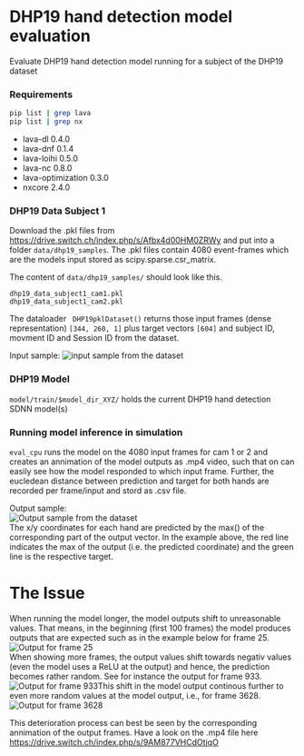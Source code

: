 # DHP19 hand detection model evaluation
Evaluate DHP19 hand detection model running for a subject of the DHP19 dataset

### Requirements
```bash
pip list | grep lava
pip list | grep nx
``` 
- lava-dl                   0.4.0
- lava-dnf                  0.1.4
- lava-loihi                0.5.0
- lava-nc                   0.8.0
- lava-optimization         0.3.0
- nxcore                    2.4.0

### DHP19 Data Subject 1
Download the .pkl files from <https://drive.switch.ch/index.php/s/Afbx4d00HM0ZRWy> and put into a folder `data/dhp19_samples`.
The .pkl files contain 4080 event-frames which are the models input stored as scipy.sparse.csr_matrix.

The content of `data/dhp19_samples/` should look like this.
```
dhp19_data_subject1_cam1.pkl
dhp19_data_subject1_cam2.pkl
```

The dataloader ` DHP19pklDataset()` returns those input frames (dense representation) `[344, 260, 1]` plus target vectors `[604]` and subject ID, movment ID and Session ID from the dataset.

Input sample:
![input sample from the dataset](/hand_detection_evaluation/doc/img/input_sample.png)

### DHP19 Model
`model/train/$model_dir_XYZ/` holds the current DHP19 hand detection SDNN model(s)

### Running model inference in simulation
`eval_cpu` runs the model on the 4080 input frames for cam 1 or 2 and creates an annimation of the model outputs as .mp4 video, such that on can easily see how the model responded to which input frame. Further, the eucledean distance between prediction and target for both hands are recorded per frame/input and stord as .csv file.

Output sample:  
![Output sample from the dataset](/hand_detection_evaluation/doc/img/output_sample.png)  
The x/y coordinates for each hand are predicted by the max() of the corresponding part of the output vector. In the example above, the red line indicates the max of the output (i.e. the predicted coordinate) and the green line is the respective target.

# The Issue
When running the model longer, the model outputs shift to unreasonable values. That means, in the beginning (first 100 frames) the model produces outputs that are expected such as in the example below for frame 25.
![Output for frame 25](/hand_detection_evaluation/doc/img/output_frame25.png)  
When showing more frames, the output values shift towards negativ values (even the model uses a ReLU at the output) and hence, the prediction becomes rather random. See for instance the output for frame 933.
![Output for frame 933](/hand_detection_evaluation/doc/img/output_frame933.png)This shift in the model output continous further to even more random values at the model output, i.e., for frame 3628.
![Output for frame 3628](/hand_detection_evaluation/doc/img/output_frame3628.png)

This deterioration process can best be seen by the corresponding annimation of the output frames. Have a look on the .mp4 file here <https://drive.switch.ch/index.php/s/9AM877VHCdOtjqO>